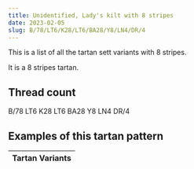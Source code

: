 ```yaml
---
title: Unidentified, Lady's kilt with 8 stripes
date: 2023-02-05
slug: B/78/LT6/K28/LT6/BA28/Y8/LN4/DR/4
---
```

This is a list of all the tartan sett variants with 8 stripes.

It is a 8 stripes tartan.


## Thread count
B/78 LT6 K28 LT6 BA28 Y8 LN4 DR/4

## Examples of this tartan pattern

| Tartan Variants |
|---------------|
